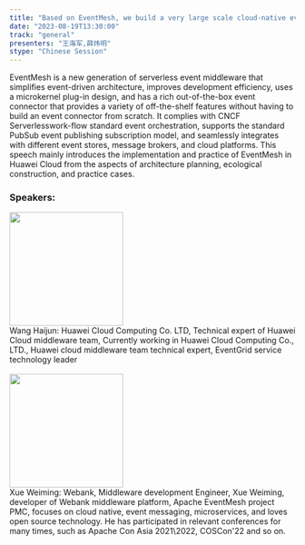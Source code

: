 ```yaml
---
title: "Based on EventMesh, we build a very large scale cloud-native event grid -EventGrid"
date: "2023-08-19T13:30:00" 
track: "general"
presenters: "王海军,薛炜明"
stype: "Chinese Session"
---
```

EventMesh is a new generation of serverless event middleware that simplifies event-driven architecture, improves development efficiency, uses a microkernel plug-in design, and has a rich out-of-the-box event connector that provides a variety of off-the-shelf features without having to build an event connector from scratch. It complies with CNCF Serverlesswork-flow standard event orchestration, supports the standard PubSub event publishing subscription model, and seamlessly integrates with different event stores, message brokers, and cloud platforms. This speech mainly introduces the implementation and practice of EventMesh in Huawei Cloud from the aspects of architecture planning, ecological construction, and practice cases.
 ### Speakers: 
 <img src="https://img.bagevent.com/resource/20230705/1118245241016.jpg" width="200" /><br>Wang Haijun: Huawei Cloud Computing Co. LTD, Technical expert of Huawei Cloud middleware team, Currently working in Huawei Cloud Computing Co., LTD., Huawei cloud middleware team technical expert, EventGrid service technology leader
 <br><br><img src="https://img.bagevent.com/resource/20230605/1041479770.jpeg" width="200" /><br>Xue Weiming: Webank, Middleware development Engineer, Xue Weiming, developer of Webank middleware platform, Apache EventMesh project PMC, focuses on cloud native, event messaging, microservices, and loves open source technology. He has participated in relevant conferences for many times, such as Apache Con Asia 2021\2022, COSCon'22 and so on.
 <br><br>
